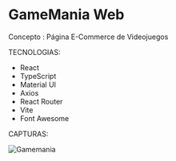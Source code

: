 # GameMania Web

Concepto : Página E-Commerce de Videojuegos

TECNOLOGIAS:

  - React
  - TypeScript
  - Material UI
  - Axios
  - React Router
  - Vite
  - Font Awesome
    
CAPTURAS:

![Gamemania](https://github.com/Sergio-JG/GameManiaWeb/assets/97886835/0570fe50-a72a-4db8-bea9-df4536550b4f)
